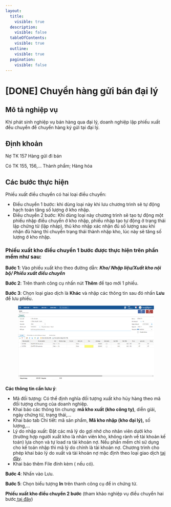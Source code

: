 ```yaml
---
layout:
  title:
    visible: true
  description:
    visible: false
  tableOfContents:
    visible: true
  outline:
    visible: true
  pagination:
    visible: false
---
```


# \[DONE] Chuyển hàng gửi bán đại lý

## Mô tả nghiệp vụ

Khi phát sinh nghiệp vụ bán hàng qua đại lý, doanh nghiệp lập phiếu xuất đều chuyển để chuyển hàng ký gửi tại đại lý.

## Định khoản

Nợ TK 157 Hàng gửi đi bán

Có TK 155, 156,… Thành phẩm; Hàng hóa

## **Các bước thực hiện**

Phiếu xuất điều chuyển có hai loại điều chuyển:

* Điều chuyển 1 bước: khi dùng loại này khi lưu chương trình sẽ tự động hạch toán tăng số lượng ở kho nhập.
* Điều chuyển 2 bước: Khi dùng loại này chương trình sẽ tạo tự động một phiếu nhập điều chuyển ở kho nhập, phiếu nhập tạo tự động ở trạng thái lập chứng từ (lập nháp), thủ kho nhập xác nhận đủ số lượng sau khi nhận đủ hàng thì chuyển trạng thái thành nhập kho, lúc này sẽ tăng số lượng ở kho nhập.

### Phiếu xuất kho điều chuyển 1 bước được thực hiện trên phần mềm như sau:

**Bước 1**: Vào phiếu xuất kho theo đường dẫn: _**Kho/ Nhập liệu/Xuất kho nội bộ/ Phiếu xuất điều chuyển**_

**Bước 2**: Trên thanh công cụ nhấn nút **Thêm** để tạo mới 1 phiếu.

**Bước 3**: Chọn loại giao dịch là **Khác** và nhập các thông tin sau đó nhấn **Lưu** để lưu phiếu.

<figure><img src="../../.gitbook/assets/Phiếu xuất điều chuyển 4.png" alt=""><figcaption></figcaption></figure>

**Các thông tin cần lưu ý**:

* Mã đối tượng: Có thể định nghĩa đối tượng xuất kho hủy hàng theo mã đối tượng chung của doanh nghiệp.
* Khai báo các thông tin chung: **mã kho xuất (kho công ty)**, diễn giải, ngày chứng từ, trạng thái,…
* Khai báo tab Chi tiết: mã sản phẩm, **Mã kho nhập (kho đại lý),** số lượng,...
* Lý do nhập xuất: Đặt các mã lý do gợi nhớ cho nhân viên dưới kho (trường hợp người xuất kho là nhân viên kho, không rành về tài khoản kế toán) lựa chọn và tự load ra tài khoản nợ. Nếu phần mềm chỉ sử dụng cho kế toán nhập thì mã lý do chính là tài khoản nợ. Chương trình cho phép khai báo lý do xuất và tài khoản nợ mặc định theo loại giao dịch [tại đây](http://127.0.0.1:5000/s/rcD7ImF1NXzNzFohN8p5/cach-khai-bao-tai-khoan-ngam-dinh-theo-loai-giao-dich-tren-cac-chung-tu-kho).
* Khai báo thêm File đính kèm ( nếu có).

**Bước 4**: Nhấn vào Lưu.

**Bước 5**: Chọn biểu tượng **In** trên thanh công cụ để in chứng từ.

**Phiếu xuất kho điều chuyển 2 bước** (tham khảo nghiệp vụ điều chuyển hai bước[ tại đây](done-chuyen-vat-tu-hang-hoa-giua-cac-kho-noi-bo.md))
